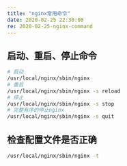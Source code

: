 ```yaml
---
title: "nginx常用命令"
date: 2020-02-25 22:30:00
re: 2020-02-25-nginx-command
---
```


## 启动、重启、停止命令

```bash
# 启动
/usr/local/nginx/sbin/nginx 
# 重启
/usr/local/nginx/sbin/nginx -s reload
# 停止
/usr/local/nginx/sbin/nginx -s stop
# 完整有序的停止nginx
/usr/local/nginx/sbin/nginx -s quit
```

## 检查配置文件是否正确

```bash
/usr/local/nginx/sbin/nginx -t
```

